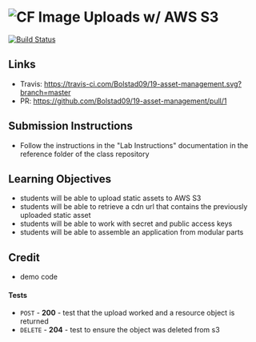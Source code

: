 ![CF](https://camo.githubusercontent.com/70edab54bba80edb7493cad3135e9606781cbb6b/687474703a2f2f692e696d6775722e636f6d2f377635415363382e706e67) Image Uploads w/ AWS S3
===
[![Build Status](https://travis-ci.com/Bolstad09/19-asset-management.svg?branch=master)](https://travis-ci.com/Bolstad09/19-asset-management)

## Links
* Travis: https://travis-ci.com/Bolstad09/19-asset-management.svg?branch=master
* PR: https://github.com/Bolstad09/19-asset-management/pull/1


## Submission Instructions
  * Follow the instructions in the "Lab Instructions" documentation in the reference folder of the class repository
  

## Learning Objectives  
* students will be able to upload static assets to AWS S3
* students will be able to retrieve a cdn url that contains the previously uploaded static asset
* students will be able to work with secret and public access keys
* students will be able to assemble an application from modular parts

## Credit
*  demo code


#### Tests
* `POST` - **200** - test that the upload worked and a resource object is returned
* `DELETE` - **204** - test to ensure the object was deleted from s3

